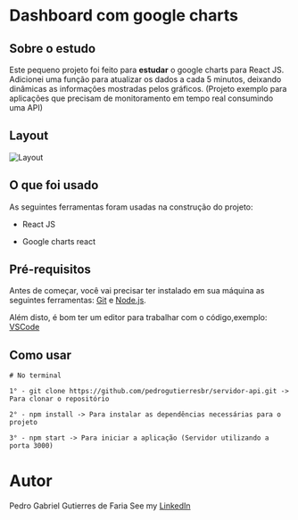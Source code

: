 # Dashboard com google charts

## Sobre o estudo

Este pequeno projeto foi feito para **estudar** o google charts para React JS. Adicionei uma função para atualizar os dados a cada 5 minutos, deixando dinâmicas as informações mostradas pelos gráficos. (Projeto exemplo para aplicações que precisam de monitoramento em tempo real consumindo uma API)

## Layout

![Layout](https://github.com/pedrogutierresbr/dashboard-google-charts/blob/main/public/assets/gif-desktop.gif?raw=true)

## O que foi usado

As seguintes ferramentas foram usadas na construção do projeto:

-   React JS

-   Google charts react

## Pré-requisitos

Antes de começar, você vai precisar ter instalado em sua máquina as seguintes ferramentas: [Git](https://git-scm.com/) e [Node.js](https://nodejs.org/en/).

Além disto, é bom ter um editor para trabalhar com o código,exemplo: [VSCode](https://code.visualstudio.com/)

## Como usar

```
# No terminal

1° - git clone https://github.com/pedrogutierresbr/servidor-api.git -> Para clonar o repositório

2° - npm install -> Para instalar as dependências necessárias para o projeto

3° - npm start -> Para iniciar a aplicação (Servidor utilizando a porta 3000)
```

# Autor

Pedro Gabriel Gutierres de Faria
See my [LinkedIn](https://www.linkedin.com/in/pedro-gutierres/)

